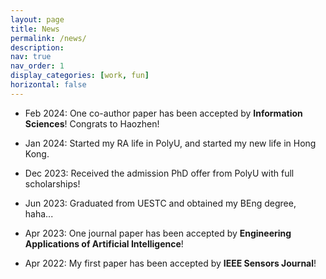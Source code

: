 ```yaml
---
layout: page
title: News
permalink: /news/
description: 
nav: true
nav_order: 1
display_categories: [work, fun]
horizontal: false
---
```


- Feb 2024: One co-author paper has been accepted by **Information Sciences**! Congrats to Haozhen!

- Jan 2024: Started my RA life in PolyU, and started my new life in Hong Kong.

- Dec 2023: Received the admission PhD offer from PolyU with full scholarships!

- Jun 2023: Graduated from UESTC and obtained my BEng degree, haha...

- Apr 2023: One journal paper has been accepted by **Engineering Applications of Artificial Intelligence**!

- Apr 2022: My first paper has been accepted by **IEEE Sensors Journal**!

